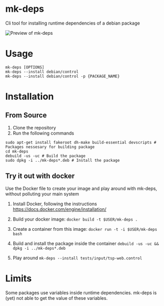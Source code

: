 # mk-deps
Cli tool for installing runtime dependencies of a debian package

![Preview of mk-deps](http://i.imgur.com/6pQzSot.gif)

# Usage
```
mk-deps [OPTIONS]
mk-deps --install debian/control
mk-deps --install debian/control -p {PACKAGE_NAME}
```
# Installation

## From Source
1. Clone the repository
2. Run the following commands
```
sudo apt-get install fakeroot dh-make build-essential devscripts # Packages nessesary for building package
cd mk-deps
debuild -us -uc # Build the package
sudo dpkg -i ../mk-deps*.deb # Install the package
```

## Try it out with docker

Use the Docker file to create your image and play around with mk-deps, without polluting 
your main system

1. Install Docker, following the instructions https://docs.docker.com/engine/installation/
2. Build your docker image: `docker build -t $USER/mk-deps .`
3. Create a container from this image: `docker run -t -i $USER/mk-deps bash`

4. Build and install the package inside the container `debuild -us -uc && dpkg -i ../mk-deps*.deb`
5. Play around `mk-deps --install tests/input/tsp-web.control`


# Limits

Some packages use variables inside runtime dependencies. mk-deps is (yet) not
able to get the value of these variables. 